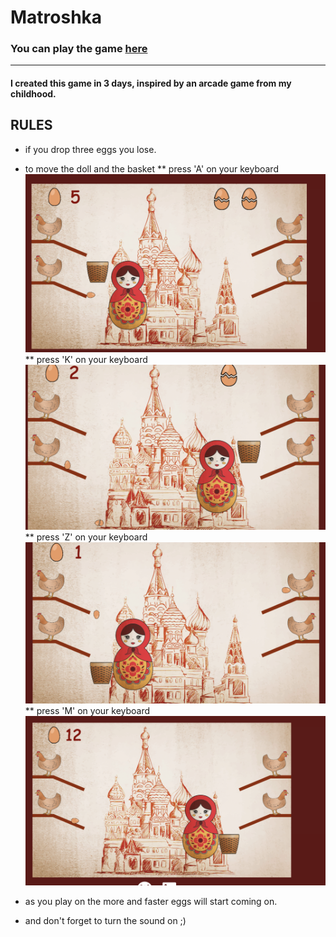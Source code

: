 # Matroshka
### You can play the game [here](https://ashotovich1990.github.io/matroshka/)
***

#### I created this game in 3 days, inspired by an arcade game from my childhood. 

## RULES
 * if you drop three eggs you lose.
 * to move the doll and the basket
 ** press 'A' on your keyboard 
![](images/A.png)
 ** press 'K' on your keyboard 
 ![](images/K.png)
  ** press 'Z' on your keyboard 
 ![](images/Z.png)
  ** press 'M' on your keyboard 
 ![](images/M.png)
 
 * as you play on the more and faster eggs will start coming on. 
 * and don't forget to turn the sound on ;)

